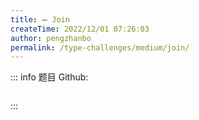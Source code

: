 ```yaml
---
title: ➖ Join
createTime: 2022/12/01 07:26:03
author: pengzhanbo
permalink: /type-challenges/medium/join/
---
```


::: info 题目
Github: []()

```ts

```

:::
